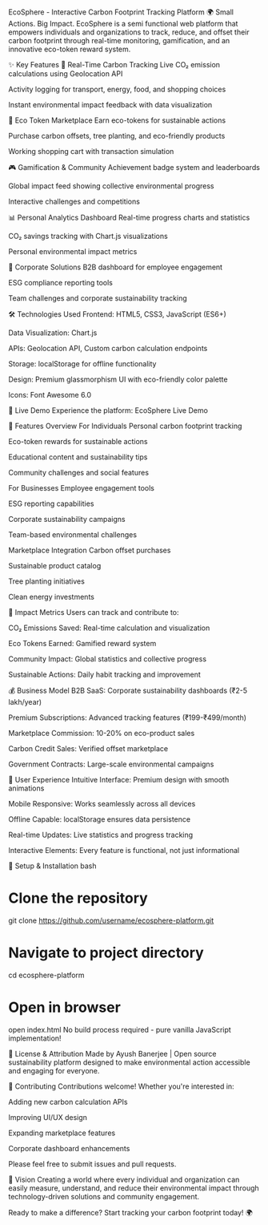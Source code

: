 EcoSphere - Interactive Carbon Footprint Tracking Platform
🌍 Small Actions. Big Impact.
EcoSphere is a semi functional web platform that empowers individuals and organizations to track, reduce, and offset their carbon footprint through real-time monitoring, gamification, and an innovative eco-token reward system.

✨ Key Features
🔄 Real-Time Carbon Tracking
Live CO₂ emission calculations using Geolocation API

Activity logging for transport, energy, food, and shopping choices

Instant environmental impact feedback with data visualization

🏪 Eco Token Marketplace
Earn eco-tokens for sustainable actions

Purchase carbon offsets, tree planting, and eco-friendly products

Working shopping cart with transaction simulation

🎮 Gamification & Community
Achievement badge system and leaderboards

Global impact feed showing collective environmental progress

Interactive challenges and competitions

📊 Personal Analytics Dashboard
Real-time progress charts and statistics

CO₂ savings tracking with Chart.js visualizations

Personal environmental impact metrics

🏢 Corporate Solutions
B2B dashboard for employee engagement

ESG compliance reporting tools

Team challenges and corporate sustainability tracking

🛠️ Technologies Used
Frontend: HTML5, CSS3, JavaScript (ES6+)

Data Visualization: Chart.js

APIs: Geolocation API, Custom carbon calculation endpoints

Storage: localStorage for offline functionality

Design: Premium glassmorphism UI with eco-friendly color palette

Icons: Font Awesome 6.0

🚀 Live Demo
Experience the platform: EcoSphere Live Demo

📱 Features Overview
For Individuals
Personal carbon footprint tracking

Eco-token rewards for sustainable actions

Educational content and sustainability tips

Community challenges and social features

For Businesses
Employee engagement tools

ESG reporting capabilities

Corporate sustainability campaigns

Team-based environmental challenges

Marketplace Integration
Carbon offset purchases

Sustainable product catalog

Tree planting initiatives

Clean energy investments

🎯 Impact Metrics
Users can track and contribute to:

CO₂ Emissions Saved: Real-time calculation and visualization

Eco Tokens Earned: Gamified reward system

Community Impact: Global statistics and collective progress

Sustainable Actions: Daily habit tracking and improvement

💰 Business Model
B2B SaaS: Corporate sustainability dashboards (₹2-5 lakh/year)

Premium Subscriptions: Advanced tracking features (₹199-₹499/month)

Marketplace Commission: 10-20% on eco-product sales

Carbon Credit Sales: Verified offset marketplace

Government Contracts: Large-scale environmental campaigns

🌟 User Experience
Intuitive Interface: Premium design with smooth animations

Mobile Responsive: Works seamlessly across all devices

Offline Capable: localStorage ensures data persistence

Real-time Updates: Live statistics and progress tracking

Interactive Elements: Every feature is functional, not just informational

🔧 Setup & Installation
bash
# Clone the repository
git clone https://github.com/username/ecosphere-platform.git

# Navigate to project directory
cd ecosphere-platform

# Open in browser
open index.html
No build process required - pure vanilla JavaScript implementation!

📄 License & Attribution
Made by Ayush Banerjee | Open source sustainability platform designed to make environmental action accessible and engaging for everyone.

🤝 Contributing
Contributions welcome! Whether you're interested in:

Adding new carbon calculation APIs

Improving UI/UX design

Expanding marketplace features

Corporate dashboard enhancements

Please feel free to submit issues and pull requests.

🌱 Vision
Creating a world where every individual and organization can easily measure, understand, and reduce their environmental impact through technology-driven solutions and community engagement.

Ready to make a difference? Start tracking your carbon footprint today! 🌍
